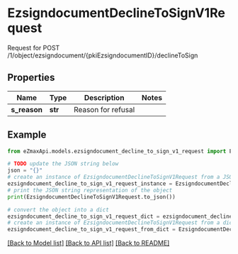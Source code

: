 # EzsigndocumentDeclineToSignV1Request

Request for POST /1/object/ezsigndocument/{pkiEzsigndocumentID}/declineToSign

## Properties

Name | Type | Description | Notes
------------ | ------------- | ------------- | -------------
**s_reason** | **str** | Reason for refusal | 

## Example

```python
from eZmaxApi.models.ezsigndocument_decline_to_sign_v1_request import EzsigndocumentDeclineToSignV1Request

# TODO update the JSON string below
json = "{}"
# create an instance of EzsigndocumentDeclineToSignV1Request from a JSON string
ezsigndocument_decline_to_sign_v1_request_instance = EzsigndocumentDeclineToSignV1Request.from_json(json)
# print the JSON string representation of the object
print(EzsigndocumentDeclineToSignV1Request.to_json())

# convert the object into a dict
ezsigndocument_decline_to_sign_v1_request_dict = ezsigndocument_decline_to_sign_v1_request_instance.to_dict()
# create an instance of EzsigndocumentDeclineToSignV1Request from a dict
ezsigndocument_decline_to_sign_v1_request_from_dict = EzsigndocumentDeclineToSignV1Request.from_dict(ezsigndocument_decline_to_sign_v1_request_dict)
```
[[Back to Model list]](../README.md#documentation-for-models) [[Back to API list]](../README.md#documentation-for-api-endpoints) [[Back to README]](../README.md)



